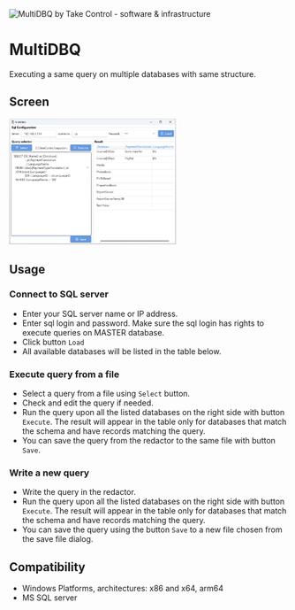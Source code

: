<img src="https://raw.githubusercontent.com/takecontrolsoft/multiDBQ/refs/heads/main/multiDBQ.ico" alt="MultiDBQ by Take Control - software & infrastructure" width="5%">

# MultiDBQ
Executing a same query on multiple databases with same structure.

## Screen

<img src="https://raw.githubusercontent.com/takecontrolsoft/multiDBQ/refs/heads/main/Screen.png" alt="MultiDBQ by Take Control - software & infrastructure" width="60%">

## Usage

### Connect to SQL server
* Enter your SQL server name or IP address. 
* Enter sql login and password. Make sure the sql login has rights to execute queries on MASTER database.
* Click button `Load`
* All available databases will be listed in the table below.

### Execute query from a file
* Select a query from a file using `Select` button.
* Check and edit the query if needed.
* Run the query upon all the listed databases on the right side with button `Execute`. The result will appear in the table only for databases that match the schema and have records matching the query.
* You can save the query from the redactor to the same file with button `Save`.

### Write a new query
* Write the query in the redactor.
* Run the query upon all the listed databases on the right side with button `Execute`. The result will appear in the table only for databases that match the schema and have records matching the query.
* You can save the query using the button `Save` to a new file chosen from the save file dialog.

## Compatibility
* Windows Platforms, architectures: x86 and x64, arm64
* MS SQL server


